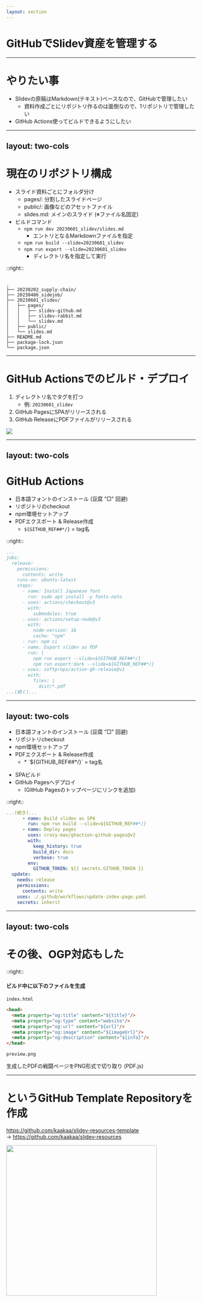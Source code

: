 ```yaml
---
layout: section
---
```


# GitHubでSlidev資産を管理する

---

# やりたい事

* Slidevの原稿はMarkdown(テキスト)ベースなので、GitHubで管理したい
  * 資料作成ごとにリポジトリ作るのは面倒なので、1リポジトリで管理したい
* GitHub Actions使ってビルドできるようにしたい

---
layout: two-cols
---

# 現在のリポジトリ構成

* スライド資料ごとにフォルダ分け
  * <span class="text-orange-500">pages/</span>: 分割したスライドページ
  * <span class="text-orange-500">public/</span>: 画像などのアセットファイル
  * <span class="text-orange-500">slides.md</span>: メインのスライド (※ファイル名固定)
* ビルドコマンド
  * `npm run dev 20230601_slidev/slides.md`
    * エントリとなるMarkdownファイルを指定
  * `npm run build --slide=20230601_slidev`
  * `npm run export --slide=20230601_slidev`
    * ディレクトリ名を指定して実行

::right::

<pre><code>
.
├── 20230202_supply-chain/
├── 20230406_sidejob/
├── <span class="text-orange-500">20230601_slidev/</span>
│   ├── <span class="text-orange-500">pages/</span>
│   │   ├── slidev-github.md
│   │   ├── slidev-rabbit.md
│   │   └── slidev.md
│   ├── <span class="text-orange-500">public/</span>
│   └── <span class="text-orange-500">slides.md</span>
├── README.md
├── package-lock.json
└── package.json
</code></pre>

---

# GitHub Actionsでのビルド・デプロイ

1. ディレクトリ名でタグを打つ
   * 例: `20230601_slidev`
2. GitHub PagesにSPAがリリースされる
3. GitHub ReleaseにPDFファイルがリリースされる

![](/20230601_slidev/structure.png)

---
layout: two-cols
---

# GitHub Actions

* 日本語フォントのインストール (豆腐 "□" 回避)
* リポジトリのcheckout
* npm環境セットアップ
* PDFエクスポート & Release作成
  * `${GITHUB_REF##*/}` = tag名

::right::

```yaml {all|8-9|10-12|13-17|18-25}
...
jobs:
  release:
    permissions:
      contents: write
    runs-on: ubuntu-latest
    steps:
      - name: Install Japanese font
        run: sudo apt install -y fonts-noto
      - uses: actions/checkout@v3
        with:
          submodules: true
      - uses: actions/setup-node@v3
        with:
          node-version: 16
          cache: "npm"
      - run: npm ci
      - name: Export slidev as PDF
        run: |
          npm run export --slide=${GITHUB_REF##*/}
          npm run export:dark --slide=${GITHUB_REF##*/}
      - uses: softprops/action-gh-release@v1
        with:
          files: |
            dist/*.pdf
...(続く)...
```

---
layout: two-cols
---

<div class="color-coolgray-600">
<ul>
  <li>日本語フォントのインストール (豆腐 "□" 回避)</li>
  <li>リポジトリcheckout</li>
  <li>npm環境セットアップ</li>
  <li>PDFエクスポート & Release作成</li>
  <li style="list-style-type:none;">
    <ul><li>* `${GITHUB_REF##*/}` = tag名</li></ul>
  </li>
</ul>
</div>

* SPAビルド
* GitHub Pagesへデプロイ
  * (GitHub Pagesのトップページにリンクを追加)

::right::

```yaml {2-3|4-11|12-17}
...(続き)...
      - name: Build slidev as SPA
        run: npm run build --slide=${GITHUB_REF##*/}
      - name: Deploy pages
        uses: crazy-max/ghaction-github-pages@v2
        with:
          keep_history: true
          build_dir: docs
          verbose: true
        env:
          GITHUB_TOKEN: ${{ secrets.GITHUB_TOKEN }}
  update:
    needs: release
    permissions:
      contents: write
    uses: ./.github/workflows/update-index-page.yaml
    secrets: inherit
```

---
layout: two-cols
---

# その後、OGP対応もした

<div class="mr-5">
<Tweet id="1662822438600871936" />
</div>

::right::

<div class="mt-15"/>

#### ビルド中に以下のファイルを生成

`index.html`
```html
<head>
  <meta property="og:title" content="${title}"/>
  <meta property="og:type" content="website"/>
  <meta property="og:url" content="${url}"/>
  <meta property="og:image" content="${imageUrl}"/>
  <meta property="og:description" content="${info}"/>
</head>
```

`preview.png`

生成したPDFの戦闘ページをPNG形式で切り取り (PDF.js)

---

# というGitHub Template Repositoryを作成

https://github.com/kaakaa/slidev-resources-template  
-> https://github.com/kaakaa/slidev-resources

<img src="/20230601_slidev/slidev-resources-template.png" style="height:400px;"/>